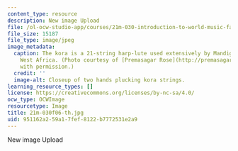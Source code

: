 ```yaml
---
content_type: resource
description: New image Upload
file: /ol-ocw-studio-app/courses/21m-030-introduction-to-world-music-fall-2006/951162a259a17fef8122b7772531e2a9_21m-030f06-th.jpg
file_size: 15187
file_type: image/jpeg
image_metadata:
  caption: The kora is a 21-string harp-lute used extensively by Mandigo peoples in
    West Africa. (Photo courtesy of [Premasagar Rose](http://premasagar.com/). Used
    with permission.)
  credit: ''
  image-alt: Closeup of two hands plucking kora strings.
learning_resource_types: []
license: https://creativecommons.org/licenses/by-nc-sa/4.0/
ocw_type: OCWImage
resourcetype: Image
title: 21m-030f06-th.jpg
uid: 951162a2-59a1-7fef-8122-b7772531e2a9
---
```

New image Upload